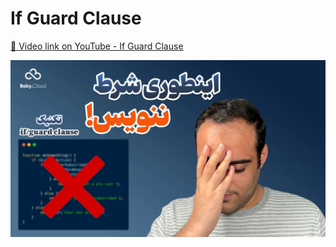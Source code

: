 # If Guard Clause

[🔗 Video link on YouTube - If Guard Clause](https://youtu.be/Q3FLJ95Mc1g?si=GAzhW7vzKGYdeaNQ)

![If Guard Clause](cover.webp)
